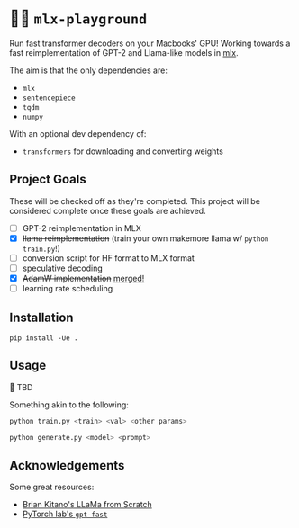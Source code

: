 # 🍏🤖 `mlx-playground`

Run fast transformer decoders  on your Macbooks' GPU!
Working towards a fast reimplementation of GPT-2 and Llama-like models in [mlx](https://ml-explore.github.io/mlx/build/html/index.html).

The aim is that the only dependencies are:
- `mlx`
- `sentencepiece`
- `tqdm`
- `numpy`

With an optional dev dependency of:
- `transformers` for downloading and converting weights

## Project Goals

These will be checked off as they're completed.
This project will be considered complete once these goals are achieved.

- [ ] GPT-2 reimplementation in MLX
- [x] ~~llama reimplementation~~ (train your own makemore llama w/ `python train.py`!)
- [ ] conversion script for HF format to MLX format
- [ ] speculative decoding
- [x] ~~AdamW implementation~~ [merged!](https://github.com/ml-explore/mlx/pull/72)
- [ ] learning rate scheduling 

## Installation

```
pip install -Ue .
```

## Usage

🚧 TBD

Something akin to the following:

```sh
python train.py <train> <val> <other params>
```

```sh
python generate.py <model> <prompt>
```

## Acknowledgements

Some great resources:

- [Brian Kitano's LLaMa from Scratch](https://blog.briankitano.com/llama-from-scratch/)
- [PyTorch lab's `gpt-fast`](https://github.com/pytorch-labs/gpt-fast)
